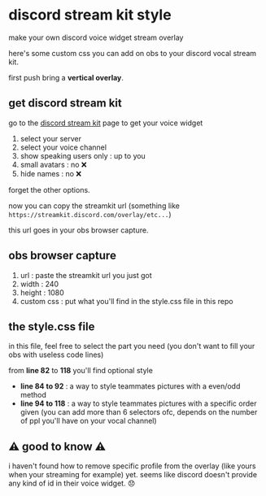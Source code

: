 # discord stream kit style
make your own discord voice widget stream overlay

here's some custom css you can add on obs to your discord vocal stream kit.

first push bring a **vertical overlay**.

## get discord stream kit

go to the [discord stream kit](https://streamkit.discord.com/overlay) page to get your voice widget

1. select your server
2. select your voice channel
3. show speaking users only : up to you
4. small avatars : no ❌
5. hide names : no ❌

forget the other options.

now you can copy the streamkit url (something like `https://streamkit.discord.com/overlay/etc...`)

this url goes in your obs browser capture.

## obs browser capture

1. url : paste the streamkit url you just got
2. width : 240
3. height : 1080
4. custom css : put what you'll find in the style.css file in this repo

## the style.css file

in this file, feel free to select the part you need (you don't want to fill your obs with useless code lines)

from **line 82** to **118** you'll find optional style
- **line 84 to 92** : a way to style teammates pictures with a even/odd method
- **line 94 to 118** : a way to style teammates pictures with a specific order given (you can add more than 6 selectors ofc, depends on the number of ppl you'll have on your vocal channel)

## ⚠️ good to know ⚠️

i haven't found how to remove specific profile from the overlay (like yours when your streaming for example) yet.
seems like discord doesn't provide any kind of id in their voice widget. 😞